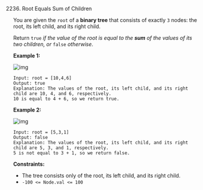 2236. Root Equals Sum of Children



You are given the `root` of a **binary tree** that consists of exactly `3` nodes: the root, its left child, and its right child.

Return `true` *if the value of the root is equal to the **sum** of the values of its two children, or* `false` *otherwise*.

 

**Example 1:**

![img](https://assets.leetcode.com/uploads/2022/04/08/graph3drawio.png)

```
Input: root = [10,4,6]
Output: true
Explanation: The values of the root, its left child, and its right child are 10, 4, and 6, respectively.
10 is equal to 4 + 6, so we return true.
```

**Example 2:**

![img](https://assets.leetcode.com/uploads/2022/04/08/graph3drawio-1.png)

```
Input: root = [5,3,1]
Output: false
Explanation: The values of the root, its left child, and its right child are 5, 3, and 1, respectively.
5 is not equal to 3 + 1, so we return false.
```

 

**Constraints:**

- The tree consists only of the root, its left child, and its right child.
- `-100 <= Node.val <= 100`